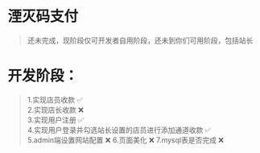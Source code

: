 # 湮灭码支付
> 还未完成，现阶段仅可开发者自用阶段，还未到你们可用阶段，包括站长

# 开发阶段：
> 1.实现店员收款 ✅  
> 2.实现店长收款 ❌  
> 3.实现用户注册 ✅  
> 4.实现用户登录并勾选站长设置的店员进行添加通道收款 ✅   
> 5.admin端设置网站配置 ❌ 
> 6.页面美化 ❌
> 7.mysql表是否完成 ❌   